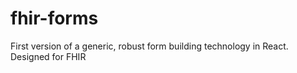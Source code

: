 # fhir-forms
First version of a generic, robust form building technology in React. Designed for FHIR
